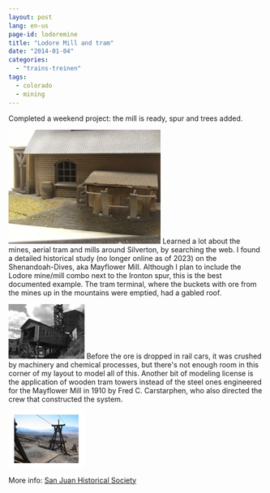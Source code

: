```yaml
---
layout: post
lang: en-us
page-id: lodoremine
title: "Lodore Mill and tram"
date: "2014-01-04"
categories:
  - "trains-treinen"
tags:
  - colorado
  - mining
---
```


Completed a weekend project: the mill is ready, spur and trees added.

![20140112-191109.jpg](/assets/img/blog/20140112-191109.jpg)
Learned a lot about the mines, aerial tram and mills around Silverton, by searching the web. I found a detailed historical study (no longer online as of 2023) on the Shenandoah-Dives, aka Mayflower Mill. Although I plan to include the Lodore mine/mill combo next to the Ironton spur, this is the best documented example. The tram terminal, where the buckets with ore from the mines up in the mountains were emptied, had a gabled roof.

![20140104-215253.jpg](/assets/img/blog/20140104-215253.jpg)
Before the ore is dropped in rail cars, it was crushed by machinery and chemical processes,
but there's not enough room in this corner of my layout to model all of this. Another bit
of modeling license is the application of wooden tram towers instead of the steel ones
engineered for the Mayflower Mill in 1910 by Fred C. Carstarphen, who also directed the
crew that constructed the system.

![20140104-215235.jpg](/assets/img/blog/20140104-215235.jpg)

More info: [San Juan Historical Society](https://sanjuancountyhistoricalsociety.org/mayflower-mill.html#.UshwpH-9KSM)
